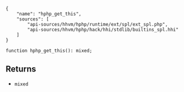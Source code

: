 ``` yamlmeta
{
    "name": "hphp_get_this",
    "sources": [
        "api-sources/hhvm/hphp/runtime/ext/spl/ext_spl.php",
        "api-sources/hhvm/hphp/hack/hhi/stdlib/builtins_spl.hhi"
    ]
}
```




``` Hack
function hphp_get_this(): mixed;
```




## Returns




+ ` mixed `
<!-- HHAPIDOC -->
